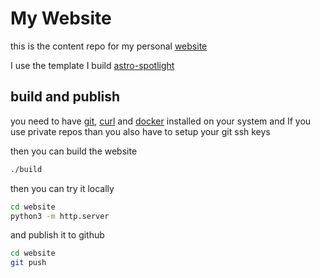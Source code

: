 # My Website

this is the content repo for my personal [website](https://eelias13.github.io/) 

I use the template I build [astro-spotlight](https://github.com/eelias13/astro-spotlight)

## build and publish


you need to have [git](https://git-scm.com/), [curl](https://curl.se/) and [docker](https://www.docker.com/) installed on your system and If you use private repos than you also have to setup your git ssh keys


then you can build the website 

```bash
./build
```

then you can try it locally 

```bash
cd website
python3 -m http.server
```

and publish it to github

```bash
cd website
git push
```